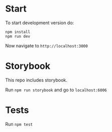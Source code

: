 # Start

To start development version do:

```
npm install
npm run dev
```

Now navigate to `http://localhost:3000`

# Storybook

This repo includes storybook.

Run `npm run storybook` and go to `localhost:6006`


# Tests

Run `npm test`
